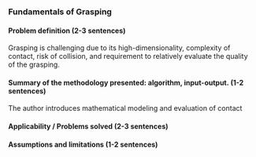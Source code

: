 ### Fundamentals of Grasping
#### Problem definition (2-3 sentences)
Grasping is challenging due to its high-dimensionality, complexity of contact, risk of collision, and requirement to relatively evaluate the quality of the grasping. 

#### Summary of the methodology presented: algorithm, input-output. (1-2 sentences)
The author introduces mathematical modeling and evaluation of contact
#### Applicability / Problems solved (2-3 sentences)

#### Assumptions and limitations (1-2 sentences)